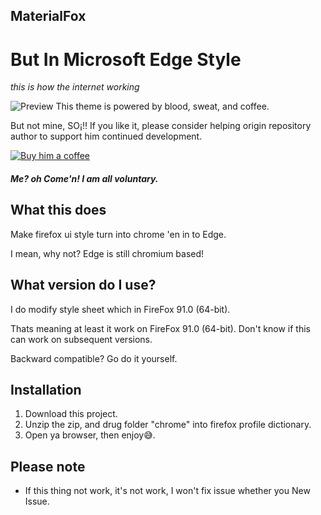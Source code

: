 ## MaterialFox
# But In Microsoft Edge Style
*this is how the internet working*

![Preview](https://github.com/isNijikawa/MaterialFox-in-Microsoft-Edge-Style/blob/master/asset/this%20is%20how%20the%20internet%20work.png)
This theme is powered by blood, sweat, and coffee.

But not mine, SO¡‼ If you like it, please consider helping origin repository author to support him continued development.

[![Buy him a coffee](https://github.com/isNijikawa/MaterialFox-in-Microsoft-Edge-Style/blob/master/asset/icon.svg)](https://www.buymeacoffee.com/n4ho5QX2l)

##### Me? oh Come'n! I am all voluntary.
## What this does
Make firefox ui style turn into chrome 'en in to Edge.

I mean, why not? Edge is still chromium based!

## What version do I use?
I do modify style sheet which in FireFox 91.0 (64-bit).

Thats meaning at least it work on FireFox 91.0 (64-bit). Don't know if this can work on subsequent versions.

Backward compatible? Go do it yourself.

## Installation
1. Download this project.
2. Unzip the zip, and drug folder "chrome" into firefox profile dictionary.
3. Open ya browser, then enjoy😅.

## Please note
+ If this thing not work, it's not work, I won't fix issue whether you New Issue.
